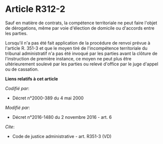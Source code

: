 # Article R312-2

Sauf en matière de contrats, la compétence territoriale ne peut faire l'objet de dérogations, même par voie d'élection de
domicile ou d'accords entre les parties. 

Lorsqu'il n'a pas été fait application de la procédure de renvoi prévue à l'article R. 351-3 et que le moyen tiré de
l'incompétence territoriale du tribunal administratif n'a pas été invoqué par les parties avant la clôture de l'instruction
de première instance, ce moyen ne peut plus être ultérieurement soulevé par les parties ou relevé d'office par le juge
d'appel ou de cassation.

**Liens relatifs à cet article**

_Codifié par_:

  - Décret n°2000-389 du 4 mai 2000

_Modifié par_:

  - Décret n°2016-1480 du 2 novembre 2016 - art. 6

_Cite_:

  - Code de justice administrative - art. R351-3 (VD)
